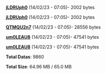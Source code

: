 [**jLDRUph0**](/data/jLDRUph0.txt) (14/02/23 - 07:05)- 2002 bytes

[**jLDRUph0**](/data/jLDRUph0.txt) (14/02/23 - 07:05)- 2002 bytes

[**QTMQU2n7**](/data/QTMQU2n7.txt) (14/02/23 - 07:05)- 28556 bytes

[**um0LEAU8**](/data/um0LEAU8.txt) (14/02/23 - 07:05)- 47541 bytes

[**um0LEAU8**](/data/um0LEAU8.txt) (14/02/23 - 07:05)- 47541 bytes

**Total Datas**: 9860

**Total Size**: 64.96 MB / 65.0 MB